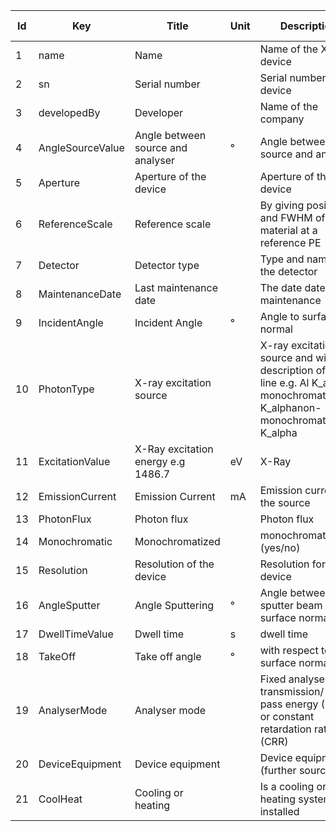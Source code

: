 |Id  |  Key                   | Title                  | Unit | Description                                               | Type    | Occ | Allowed values |
|---- | -------------------    | -----------------------| ---- | ----------------------------------------------------------| ------- | -------- | ------------- |
| 1 | name                   | Name                   |   | Name of the XPS device                                    | string  | 1     |               |
| 2 | sn                     | Serial number          |   | Serial number of the device                               | string  | 0-1    |               |
| 3 | developedBy            | Developer              |   | Name of the company                                       | string  | 1     |               |
| 4 | AngleSourceValue       | Angle between source and analyser |  ° | Angle between source and analyser           | number  | 1     |               |
| 5 | Aperture               | Aperture of the device |   | Aperture of the device                                    | string  | 1     |               | 
| 6 | ReferenceScale         | Reference scale        |   | By giving position and FWHM of a ref material at a reference PE | string | 1|               |
| 7 | Detector               | Detector type          |   | Type and name of the detector                             | string  | 1     |               |
| 8 | MaintenanceDate        | Last maintenance date  |   | The date date of maintenance                              | string  | 1     |               |
| 9 | IncidentAngle          | Incident Angle         | °  | Angle to surface normal                               | number  | 1     |               |
| 10 | PhotonType             | X-ray excitation source |  | X-ray excitation source and with description of the line e.g. Al K_alpha monochromatic/ Al K_alphanon-monochromatic/Mg K_alpha  | string  | 1     | |
| 11 | ExcitationValue        | X-Ray excitation energy e.g 1486.7 |eV | X-Ray                                                 | number  | 1     |         |
| 12 | EmissionCurrent|Emission Current|mA| Emission current of the source|number|1||
|13|PhotonFlux|Photon flux||Photon flux|string|1||
| 14 | Monochromatic          | Monochromatized        |   | monochromatization (yes/no)                               | boolean | 1     |            |
|15 | Resolution             | Resolution of the device |  | Resolution for device                                   | number  | 1     |               |
| 16 | AngleSputter           | Angle Sputtering       |  ° | Angle between sputter beam and surface normal          | number  | 1     |               |
| 17 | DwellTimeValue         | Dwell time             |  s | dwell time                                             | number  | 1     |               |
| 18 | TakeOff                | Take off angle         |  ° | with respect to surface normal                         | number  | 1     |               |
| 19 | AnalyserMode           | Analyser mode          |   | Fixed analyser transmission/ Fixed pass energy (FAT) or constant retardation ratio (CRR) |string |1   |          |
| 20 | DeviceEquipment        | Device equipment       |   | Device equipment (further sources)                        | string  | 0-1    |               |
| 21 | CoolHeat               | Cooling or heating     |   | Is a cooling or heating system installed                  | boolean | 0-1    |               |
